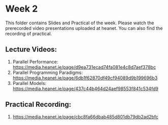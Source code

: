 # Week 2

This folder contains Slides and Practical of the week. Please watch the prerecorded video presentations uploaded at heanet. You can also find the recording of practical. 

Lecture Videos:
---------------
1. Parallel Performance: https://media.heanet.ie/page/d9ea731ecad74fa081e4c8d7aef378bc
2. Parallel Programming Paradigms: https://media.heanet.ie/page/6db1f62870df49cf94089d9b199696b3
3. Parallel Models: https://media.heanet.ie/page/437c44b464d24aef98553f841c534fd9 

Practical Recording:
-------------------
1. https://media.heanet.ie/page/cbc8fa66dbab485d801db79db2ad2bfc
